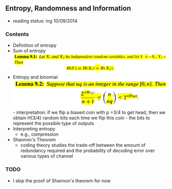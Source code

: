 ## Entropy, Randomness and Information

- reading status: ing 10/09/2014


### Contents
- Definition of entropy
- Sum of entropy
    <div style="text-align:center" markdown="1">
        <img src="./figs/chap9_entropySum.PNG" width="700px" />
    </div>
- Entropy and binomial
    <div style="text-align:center" markdown="1">
        <img src="./figs/chap9_entropyAndBino.PNG" width="550px" />
    </div>
    - interpretation: if we flip a biased coin with p =3/4 to get head, then we obtain H(3/4) random bits each time we flip this coin 
    - the bits to represent the possible type of outputs
- Interpreting entropy
    - e.g., compression
- Shannon's Theorem
    - coding theory studies the trade-off between the amount of redundancy required and the probability of decoding error over various types of channel

### TODO
- I skip the proof of Shannon's theorem for now
